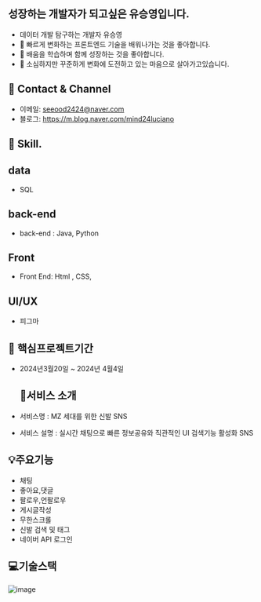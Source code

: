 
## 성장하는 개발자가 되고싶은  유승영입니다.
 
-   데이터 개발 탐구하는 개발자 유승영
-  🔭 빠르게 변화하는 프론트엔드 기술을 배워나가는 것을 좋아합니다.
-  👯 배움을 학습하며 함께 성장하는 것을 좋아합니다.
-  👀 소심하지만  꾸준하게  변화에 도전하고 있는 마음으로 살아가고있습니다.

## 🐲 Contact & Channel
- 이메일: seeood2424@naver.com
- 블로그: https://m.blog.naver.com/mind24luciano

## 🙂 Skill.
## data
- SQL

## back-end 
- back-end : Java, Python
## Front
- Front End:  Html , CSS,
## UI/UX
- 피그마


## 📅 핵심프로젝트기간
- 2024년3월20일 ~ 2024년 4월4일

  ## 🌟서비스 소개
- 서비스명 : MZ 세대를 위한 신발 SNS  
- 서비스 설명 : 실시간 채팅으로 빠른 정보공유와 직관적인 UI 검색기능 활성화 SNS 

## 💡주요기능
-  채팅
-  좋아요,댓글
-  팔로우,언팔로우
-  게시글작성
-  무한스크롤
-  신발 검색 및 태그
-  네이버 API 로그인

## 💻기술스택
![image](https://github.com/2023-SMHRD-KDT-AI-16/Shoekream/assets/157657703/fbb90356-2a0a-4776-b2ec-382f11a39143)

